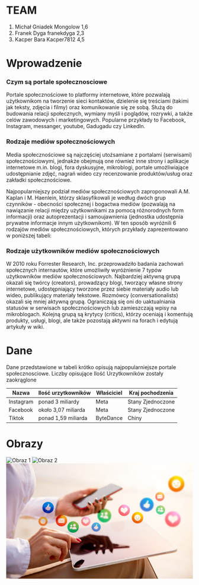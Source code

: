# TEAM 
1. Michał Gniadek Mongolow 1,6
2. Franek Dyga franekdyga 2,3
3. Kacper Bara Kacper7812 4,5 

# Wprowadzenie 

### Czym są portale społecznosciowe 
Portale społecznościowe to platformy internetowe, które pozwalają użytkownikom na tworzenie sieci kontaktów, dzielenie się treściami (takimi jak teksty, zdjęcia i filmy) oraz komunikowanie się ze sobą. Służą do budowania relacji społecznych, wymiany myśli i poglądów, rozrywki, a także celów zawodowych i marketingowych. Popularne przykłady to Facebook, Instagram, messanger, youtube, Gadugadu czy LinkedIn.

### Rodzaje mediów społecznościowych
Media społecznościowe są najczęściej utożsamiane z portalami (serwisami) społecznościowymi, jednakże obejmują one również inne strony i aplikacje internetowe m.in. blogi, fora dyskusyjne, mikroblogi, portale umożliwiające udostępnianie zdjęć, nagrań wideo czy recenzowanie produktów/usług oraz zakładki społecznościowe.

Najpopularniejszy podział mediów społecznościowych zaproponowali A.M. Kaplan i M. Haenlein, którzy sklasyfikowali je według dwóch grup czynników - obecności społecznej i bogactwa mediów (pozwalają na nawiązanie relacji między użytkownikami za pomocą różnorodnych form informacji) oraz autoprezentacji i samoujawnienia (jednostka udostępnia prywatne informacje innym użytkownikom). W ten sposób wyróżnili 6 rodzajów mediów społecznościowych, których przykłady zaprezentowano w poniższej tabeli:

### Rodzaje użytkowników mediów społecznościowych
W 2010 roku Forrester Research, Inc. przeprowadziło badania zachowań społecznych internautów, które umożliwiły wyróżnienie 7 typów użytkowników mediów społecznościowych. Najbardziej aktywną grupą okazali się twórcy (creators), prowadzący blogi, tworzący własne strony internetowe, udostępniający tworzone przez siebie materiały audio lub wideo, publikujący materiały tekstowe. Rozmówcy (conversationalists) okazali się mniej aktywną grupą. Ograniczają się oni do uaktualniania statusów w serwisach społecznościowych lub zamieszczają wpisy na mikroblogach. Kolejną grupą są krytycy (critics), którzy oceniają i komentują produkty, usługi, blogi, ale także pozostają aktywni na forach i edytują artykuły w wiki.

# Dane 

Dane przedstawione w tabeli krótko opisują najpopularniejsze portale społecznosciowe. Liczby opisujące Ilość Urzytkowników zostały zaokrąglone 

Nazwa|Ilość urzytkowników|Właściciel|Kraj pochodzenia 
------|-------------------|---------|----------------
Instagram|ponad 3 miliardy|Meta|Stany Zjednoczone 
Facebook|około 3,07 miliarda|Meta|Stany Zjednoczone
Tiktok|ponad 1,59 miliarda|ByteDance|Chiny 

# Obrazy 

![Obraz 1](https://demo7.webman.pl/vardata/imgcache/strony/856/0/10000030.jpg)
![Obraz 2](https://naukawpolsce.pl/sites/default/files/styles/strona_glowna_slider_750x420/public/202312/47260417_47260386.jpg.webp?itok=KeFYIlHm)
![Obraz 3](IMG\AdobeStock_389597612-825x510.jpeg)

